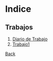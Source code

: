 # Indice

## Trabajos

1. [Diario de Trabajo](diario_UD2.md)
2. [Trabajo1][Tb1]

[Back](/.)

[Tb1]:Presentacion_DAW.pdf

